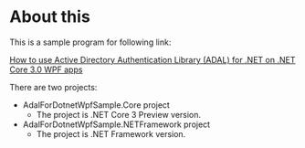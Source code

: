 # About this

This is a sample program for following link:

[How to use Active Directory Authentication Library (ADAL) for .NET on .NET Core 3.0 WPF apps](https://techcommunity.microsoft.com/t5/Windows-Dev-AppConsult/How-to-use-Active-Directory-Authentication-Library-ADAL-for-NET/ba-p/400623)

There are two projects:

- AdalForDotnetWpfSample.Core project
	- The project is .NET Core 3 Preview version.
- AdalForDotnetWpfSample.NETFramework project
	- The project is .NET Framework version.
